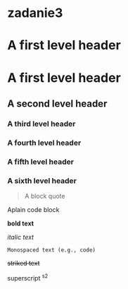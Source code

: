 # zadanie3

# A first level  header

# A first level header

## A second level header

### A third level header

### A fourth level header

### A fifth level header

### A sixth level header

> A block quote

 Aplain code  block

**bold text**

_italic text_

`Monospaced text (e.g., code)`

~~striked  text~~

superscript <sup> s2
